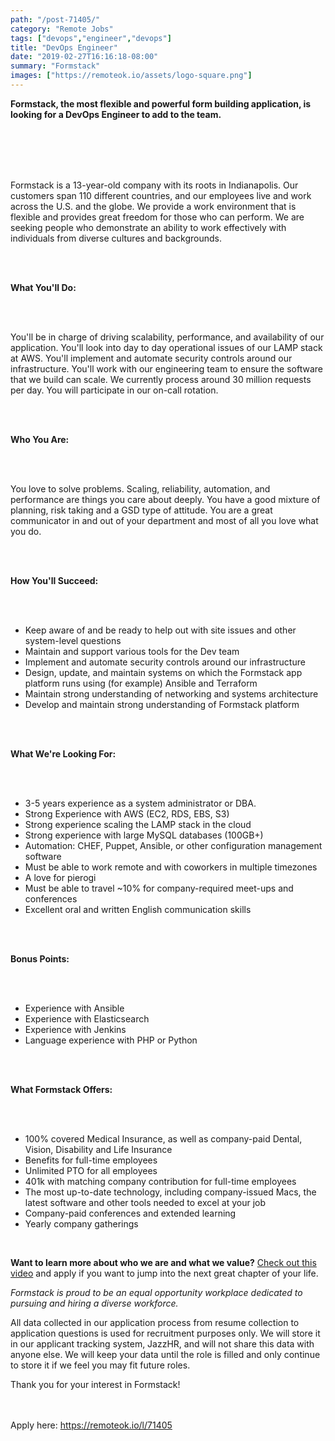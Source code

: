 ```yaml
---
path: "/post-71405/"
category: "Remote Jobs"
tags: ["devops","engineer","devops"]
title: "DevOps Engineer"
date: "2019-02-27T16:16:18-08:00"
summary: "Formstack"
images: ["https://remoteok.io/assets/logo-square.png"]
---
```


<p><span><strong>Formstack, the most flexible and powerful form building application, is looking for a DevOps Engineer to add to the team.</strong></span></p><br /><br /><p><br /><br>Formstack is a 13-year-old company with its roots in Indianapolis. Our customers span 110 different countries, and our employees live and work across the U.S. and the globe. We provide a work environment that is flexible and provides great freedom for those who can perform. We are seeking people who demonstrate an ability to work effectively with individuals from diverse cultures and backgrounds.</p><br /><br /><p><strong>What You'll Do:</strong></p><br /><br /><p>You'll be in charge of driving scalability, performance, and availability of our application. You'll look into day to day operational issues of our LAMP stack at AWS. You'll implement and automate security controls around our infrastructure. You'll work with our engineering team to ensure the software that we build can scale. We currently process around 30 million requests per day. You will participate in our on-call rotation.</p><br /><br /><p><strong>Who You Are:</strong></p><br /><br /><p>You love to solve problems. Scaling, reliability, automation, and performance are things you care about deeply. You have a good mixture of planning, risk taking and a GSD type of attitude. You are a great communicator in and out of your department and most of all you love what you do.</p><br /><br /><p><strong>How You'll Succeed:&nbsp;</strong></p><br /><br /><ul><li>Keep aware of and be ready to help out with site issues and other system-level questions&nbsp;</li><li>Maintain and support various tools for the Dev team&nbsp;</li><li>Implement and automate security controls around our infrastructure</li><li>Design, update, and maintain systems on which the&nbsp;Formstack app platform runs using (for example) Ansible and Terraform&nbsp;</li><li>Maintain strong understanding of networking and systems architecture&nbsp;</li><li>Develop and maintain strong understanding of Formstack platform&nbsp;</li></ul><br /><br /><p><strong>What We're Looking For:&nbsp;</strong></p><br /><br /><ul><li>3-5 years experience as a system administrator or DBA.</li><li>Strong Experience with AWS (EC2, RDS, EBS, S3)</li><li>Strong experience scaling the LAMP stack in the cloud</li><li>Strong experience with large MySQL databases (100GB+)</li><li>Automation: CHEF, Puppet, Ansible, or other configuration management software</li><li>Must be able to work remote and with coworkers in multiple timezones</li><li>A love for pierogi</li><li>Must be able to travel ~10% for company-required meet-ups and conferences</li><li>Excellent oral and written English communication skills&nbsp;</li></ul><br /><br /><p><strong>Bonus Points:</strong></p><br /><br /><ul><li>Experience with Ansible</li><li>Experience with Elasticsearch</li><li>Experience with Jenkins</li><li>Language experience with PHP or Python</li></ul><br /><br /><p><strong>What Formstack Offers:</strong></p><br /><br /><ul><li>100% covered Medical Insurance, as well as company-paid Dental, Vision, Disability and Life Insurance</li><li>Benefits for full-time employees</li><li>Unlimited PTO for all employees</li><li>401k with matching company contribution for full-time employees</li><li>The most up-to-date technology, including company-issued Macs, the latest software and other tools needed to excel at your job</li><li>Company-paid conferences and extended learning</li><li>Yearly company gatherings</li></ul><br /><p><strong>Want to learn more about who we are and what we value?</strong> <a href="https://vimeo.com/vinnieman/review/232384627/7ab72f17ea" rel="nofollow">Check out this video</a> and apply if you want to jump into the next great chapter of your life.</p><p><em>Formstack is proud to be an equal opportunity workplace dedicated to pursuing and hiring a diverse workforce.</em></p><p>All data collected in our application process from resume collection to application questions is used for recruitment purposes only. We will store it in our applicant tracking system, JazzHR, and will not share this data with anyone else. We will keep your data until the role is filled and only continue to store it if we feel you may fit future roles.</p><p>Thank you for your interest in Formstack!</p>

<br/>
<br/>
Apply here: <A HREF="https://remoteok.io/l/71405">https://remoteok.io/l/71405</A>
